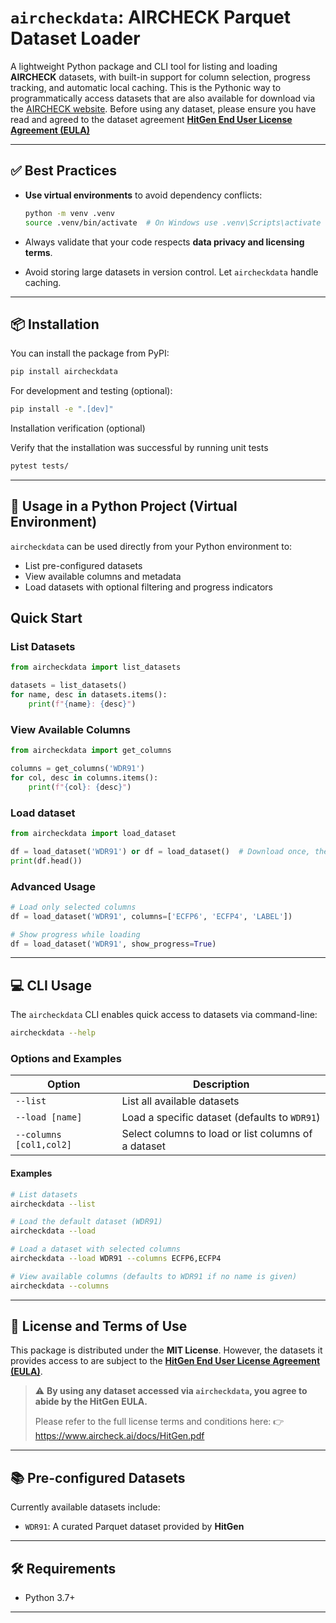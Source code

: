 # `aircheckdata`: AIRCHECK Parquet Dataset Loader

A lightweight Python package and CLI tool for listing and loading **AIRCHECK** datasets, with built-in support for column selection, progress tracking, and automatic local caching. This is the Pythonic way to programmatically access datasets that are also available for download via the [AIRCHECK website](https://www.aircheck.ai/datasets). Before using any dataset, please ensure you have read and agreed to the dataset agreement **[HitGen End User License Agreement (EULA)](https://www.aircheck.ai/docs/HitGen.pdf)**

---

## ✅ Best Practices

- **Use virtual environments** to avoid dependency conflicts:

  ```bash
  python -m venv .venv
  source .venv/bin/activate  # On Windows use .venv\Scripts\activate
  ```

- Always validate that your code respects **data privacy and licensing terms**.
- Avoid storing large datasets in version control. Let `aircheckdata` handle caching.

---

## 📦 Installation

You can install the package from PyPI:

```bash
pip install aircheckdata
```

For development and testing (optional):

```bash
pip install -e ".[dev]"
```

Installation verification (optional)

Verify that the installation was successful by running unit tests

```bash
pytest tests/
```

---

## 🔧 Usage in a Python Project (Virtual Environment)

`aircheckdata` can be used directly from your Python environment to:

- List pre-configured datasets
- View available columns and metadata
- Load datasets with optional filtering and progress indicators

## Quick Start

### List Datasets

```python
from aircheckdata import list_datasets

datasets = list_datasets()
for name, desc in datasets.items():
    print(f"{name}: {desc}")
```

### View Available Columns

```python
from aircheckdata import get_columns

columns = get_columns('WDR91')
for col, desc in columns.items():
    print(f"{col}: {desc}")
```

### Load dataset

```python
from aircheckdata import load_dataset

df = load_dataset('WDR91') or df = load_dataset()  # Download once, then cache locally (by default it loads WDR91 Target)
print(df.head())
```

### Advanced Usage

```python
# Load only selected columns
df = load_dataset('WDR91', columns=['ECFP6', 'ECFP4', 'LABEL'])

# Show progress while loading
df = load_dataset('WDR91', show_progress=True)


```

---

## 💻 CLI Usage

The `aircheckdata` CLI enables quick access to datasets via command-line:

```bash
aircheckdata --help
```

### Options and Examples

| Option                  | Description                                         |
| ----------------------- | --------------------------------------------------- |
| `--list`                | List all available datasets                         |
| `--load [name]`         | Load a specific dataset (defaults to `WDR91`)       |
| `--columns [col1,col2]` | Select columns to load or list columns of a dataset |

#### Examples

```bash
# List datasets
aircheckdata --list

# Load the default dataset (WDR91)
aircheckdata --load

# Load a dataset with selected columns
aircheckdata --load WDR91 --columns ECFP6,ECFP4

# View available columns (defaults to WDR91 if no name is given)
aircheckdata --columns
```

---

## 📜 License and Terms of Use

This package is distributed under the **MIT License**. However, the datasets it provides access to are subject to the **[HitGen End User License Agreement (EULA)](https://www.aircheck.ai/docs/HitGen.pdf)**.

> ⚠️ **By using any dataset accessed via `aircheckdata`, you agree to abide by the HitGen EULA.**
>
> Please refer to the full license terms and conditions here:
> 👉 https://www.aircheck.ai/docs/HitGen.pdf

---

## 📚 Pre-configured Datasets

Currently available datasets include:

- `WDR91`: A curated Parquet dataset provided by **HitGen**

---

## 🛠 Requirements

- Python 3.7+

---

